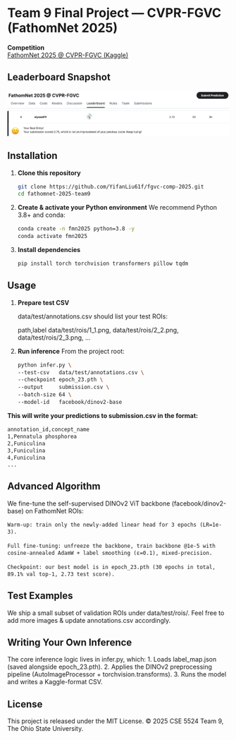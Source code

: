 # Team 9 Final Project — CVPR-FGVC (FathomNet 2025)

**Competition**  
[FathomNet 2025 @ CVPR-FGVC (Kaggle)](https://www.kaggle.com/competitions/fathomnet-2025/overview)


## Leaderboard Snapshot

![Our Entry on the Kaggle Leaderboard](image.png)

## Installation

1. **Clone this repository**  
   ```bash
   git clone https://github.com/YifanLiu61f/fgvc-comp-2025.git
   cd fathomnet-2025-team9

2.	**Create & activate your Python environment**
We recommend Python 3.8+ and conda:
    ```bash
    conda create -n fmn2025 python=3.8 -y
    conda activate fmn2025

3.	**Install dependencies**
    ```bash
    pip install torch torchvision transformers pillow tqdm

## Usage

1.	**Prepare test CSV**

    data/test/annotations.csv should list your test ROIs:

    path,label
    data/test/rois/1_1.png,
    data/test/rois/2_2.png,
    data/test/rois/2_3.png,
    ...

2.	**Run inference**
    From the project root:
    ```bash
    python infer.py \
    --test-csv   data/test/annotations.csv \
    --checkpoint epoch_23.pth \
    --output     submission.csv \
    --batch-size 64 \
    --model-id   facebook/dinov2-base

**This will write your predictions to submission.csv in the format:**
   
    annotation_id,concept_name
    1,Pennatula phosphorea
    2,Funiculina
    3,Funiculina
    4,Funiculina
    ...


## Advanced Algorithm

We fine-tune the self-supervised DINOv2 ViT backbone (facebook/dinov2-base) on FathomNet ROIs:

	Warm-up: train only the newly-added linear head for 3 epochs (LR=1e-3).

	Full fine-tuning: unfreeze the backbone, train backbone @1e-5 with cosine-annealed AdamW + label smoothing (ε=0.1), mixed-precision.

	Checkpoint: our best model is in epoch_23.pth (30 epochs in total, 89.1% val top-1, 2.73 test score).

## Test Examples

We ship a small subset of validation ROIs under data/test/rois/. Feel free to add more images & update annotations.csv accordingly.

## Writing Your Own Inference

The core inference logic lives in infer.py, which:
	1.	Loads label_map.json (saved alongside epoch_23.pth).
	2.	Applies the DINOv2 preprocessing pipeline (AutoImageProcessor + torchvision.transforms).
	3.	Runs the model and writes a Kaggle-format CSV.

## License

This project is released under the MIT License.
© 2025 CSE 5524 Team 9, The Ohio State University.
